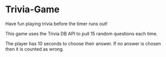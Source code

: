 # Trivia-Game
Have fun playing trivia before the timer runs out!

This game uses the Trivia DB API
to pull 15 random questions each time.

The player has 10 seconds to choose their answer.
If no answer is chosen then it is counted as wrong. 
 

